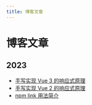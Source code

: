 ```yaml
---
title: 博客文章
---
```


# 博客文章

## 2023

- [手写实现 Vue 3 的响应式原理](blog/3)
- [手写实现 Vue 2 的响应式原理](blog/2)
- [npm link 用法简介](blog/1)
